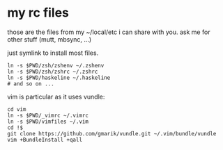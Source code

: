 # my rc files

those are the files from my ~/local/etc i can share with you. ask me for other stuff (mutt, mbsync, ...)

just symlink to install most files.

```
ln -s $PWD/zsh/zshenv ~/.zshenv 
ln -s $PWD/zsh/zshrc ~/.zshrc 
ln -s $PWD/haskeline ~/.haskeline
# and so on ...
```

vim is particular as it uses vundle:

```
cd vim
ln -s $PWD/_vimrc ~/.vimrc
ln -s $PWD/vimfiles ~/.vim
cd !$
git clone https://github.com/gmarik/vundle.git ~/.vim/bundle/vundle
vim +BundleInstall +qall
```




